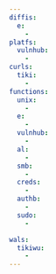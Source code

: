 ```yaml
---
diffis:
  e:
    -
platfs:
  vulnhub:
    -
curls:
  tiki:
    -
functions:
  unix:
    -
  e:
    -
  vulnhub:
    -
  al:
    -
  smb:
    -
  creds:
    -
  authb:
    -
  sudo:
    -

wals:
  tikiwu:
    -
---
```

